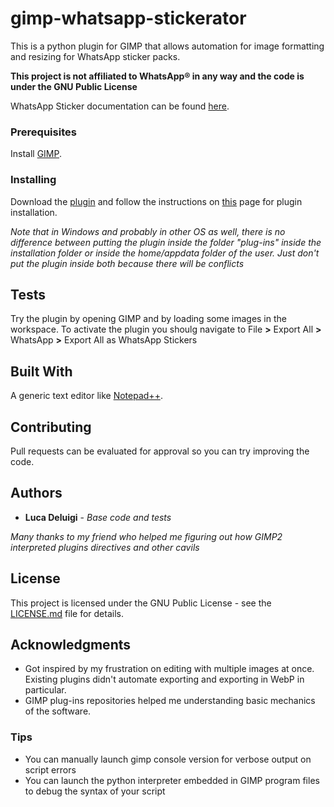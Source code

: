 # gimp-whatsapp-stickerator
This is a python plugin for GIMP that allows automation for image formatting and resizing for WhatsApp sticker packs.

**This project is not affiliated to WhatsApp® in any way and the code is under the GNU Public License**

WhatsApp Sticker documentation can be found [here](https://github.com/WhatsApp/stickers).

### Prerequisites

Install [GIMP](https://www.gimp.org/).

### Installing

Download the [plugin](/WhatsappStickerFormat.py) and follow the instructions on [this](https://en.wikibooks.org/wiki/GIMP/Installing_Plugins#Copying_the_plugin_to_the_GIMP_plugin_directory) page for plugin installation.

_Note that in Windows and probably in other OS as well, there is no difference between putting the plugin inside the folder "plug-ins" inside the installation folder or inside the home/appdata folder of the user. Just don't put the plugin inside both because there will be conflicts_

## Tests

Try the plugin by opening GIMP and by loading some images in the workspace. To activate the plugin you shoulg navigate to File __>__ Export All __>__ WhatsApp __>__ Export All as WhatsApp Stickers

## Built With

A generic text editor like [Notepad++](https://notepad-plus-plus.org).

## Contributing

Pull requests can be evaluated for approval so you can try improving the code.

## Authors

* **Luca Deluigi** - *Base code and tests*

_Many thanks to my friend who helped me figuring out how GIMP2 interpreted plugins directives and other cavils_

## License

This project is licensed under the GNU Public License - see the [LICENSE.md](LICENSE.md) file for details.

## Acknowledgments

* Got inspired by my frustration on editing with multiple images at once. Existing plugins didn't automate exporting and exporting in WebP in particular.
* GIMP plug-ins repositories helped me understanding basic mechanics of the software.
### Tips
* You can manually launch gimp console version for verbose output on script errors
* You can launch the python interpreter embedded in GIMP program files to debug the syntax of your script
